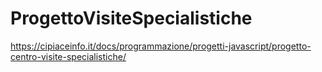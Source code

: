 # ProgettoVisiteSpecialistiche

https://cipiaceinfo.it/docs/programmazione/progetti-javascript/progetto-centro-visite-specialistiche/